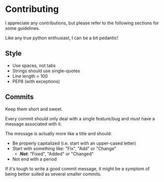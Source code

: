 # Contributing

I appreciate any contributions, but please refer to the following sections for some guidelines.

Like any true python enthusiast, I can be a bit pedantic!

## Style

 * Use spaces, not tabs
 * Strings should use single-quotes
 * Line length = 100
 * PEP8 (with exceptions)

## Commits

Keep them short and sweet.

Every commit should only deal with a single feature/bug and *must* have a message associated with it.

The message is actually more like a title and should:

 * Be properly capitalized (i.e. start with an upper-cased letter)
 * Start with something like: "Fix", "Add" or "Change"
   * ***Not***: "Fixed", "Added" or "Changed"
 * Not end with a period

If it's tough to write a good commit message, it might be a symptom of being better suited as several smaller commits.
